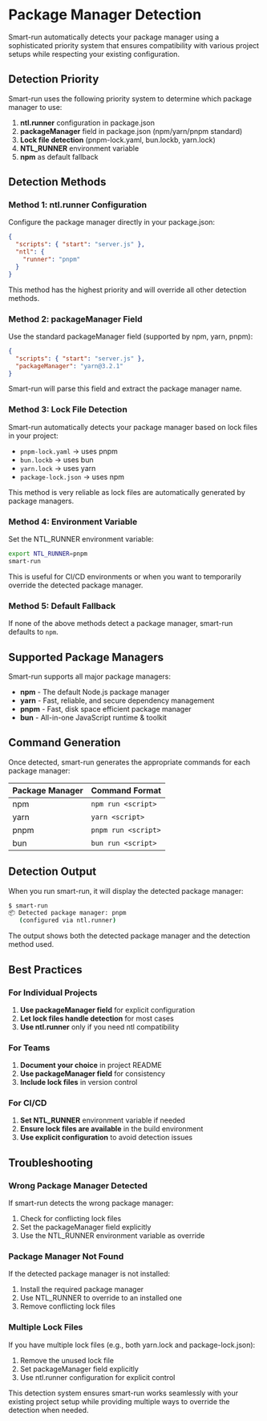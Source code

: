 # Package Manager Detection

Smart-run automatically detects your package manager using a sophisticated priority system that ensures compatibility with various project setups while respecting your existing configuration.

## Detection Priority

Smart-run uses the following priority system to determine which package manager to use:

1. **ntl.runner** configuration in package.json
2. **packageManager** field in package.json (npm/yarn/pnpm standard)
3. **Lock file detection** (pnpm-lock.yaml, bun.lockb, yarn.lock)
4. **NTL_RUNNER** environment variable
5. **npm** as default fallback

## Detection Methods

### Method 1: ntl.runner Configuration

Configure the package manager directly in your package.json:

```json
{
  "scripts": { "start": "server.js" },
  "ntl": {
    "runner": "pnpm"
  }
}
```

This method has the highest priority and will override all other detection methods.

### Method 2: packageManager Field

Use the standard packageManager field (supported by npm, yarn, pnpm):

```json
{
  "scripts": { "start": "server.js" },
  "packageManager": "yarn@3.2.1"
}
```

Smart-run will parse this field and extract the package manager name.

### Method 3: Lock File Detection

Smart-run automatically detects your package manager based on lock files in your project:

- `pnpm-lock.yaml` → uses pnpm
- `bun.lockb` → uses bun  
- `yarn.lock` → uses yarn
- `package-lock.json` → uses npm

This method is very reliable as lock files are automatically generated by package managers.

### Method 4: Environment Variable

Set the NTL_RUNNER environment variable:

```bash
export NTL_RUNNER=pnpm
smart-run
```

This is useful for CI/CD environments or when you want to temporarily override the detected package manager.

### Method 5: Default Fallback

If none of the above methods detect a package manager, smart-run defaults to `npm`.

## Supported Package Managers

Smart-run supports all major package managers:

- **npm** - The default Node.js package manager
- **yarn** - Fast, reliable, and secure dependency management
- **pnpm** - Fast, disk space efficient package manager
- **bun** - All-in-one JavaScript runtime & toolkit

## Command Generation

Once detected, smart-run generates the appropriate commands for each package manager:

| Package Manager | Command Format |
|----------------|----------------|
| npm            | `npm run <script>` |
| yarn           | `yarn <script>` |
| pnpm           | `pnpm run <script>` |
| bun            | `bun run <script>` |

## Detection Output

When you run smart-run, it will display the detected package manager:

```bash
$ smart-run
📦 Detected package manager: pnpm
   (configured via ntl.runner)
```

The output shows both the detected package manager and the detection method used.

## Best Practices

### For Individual Projects

1. **Use packageManager field** for explicit configuration
2. **Let lock files handle detection** for most cases
3. **Use ntl.runner** only if you need ntl compatibility

### For Teams

1. **Document your choice** in project README
2. **Use packageManager field** for consistency
3. **Include lock files** in version control

### For CI/CD

1. **Set NTL_RUNNER** environment variable if needed
2. **Ensure lock files are available** in the build environment
3. **Use explicit configuration** to avoid detection issues

## Troubleshooting

### Wrong Package Manager Detected

If smart-run detects the wrong package manager:

1. Check for conflicting lock files
2. Set the packageManager field explicitly
3. Use the NTL_RUNNER environment variable as override

### Package Manager Not Found

If the detected package manager is not installed:

1. Install the required package manager
2. Use NTL_RUNNER to override to an installed one
3. Remove conflicting lock files

### Multiple Lock Files

If you have multiple lock files (e.g., both yarn.lock and package-lock.json):

1. Remove the unused lock file
2. Set packageManager field explicitly
3. Use ntl.runner configuration for explicit control

This detection system ensures smart-run works seamlessly with your existing project setup while providing multiple ways to override the detection when needed. 